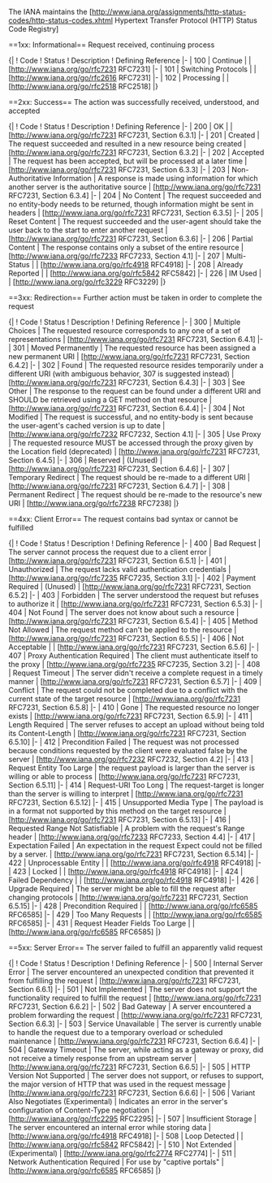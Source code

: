 
The IANA maintains the [http://www.iana.org/assignments/http-status-codes/http-status-codes.xhtml Hypertext Transfer Protocol (HTTP) Status Code Registry]



==1xx: Informational==
Request received, continuing process

{|
! Code
! Status
! Description
! Defining Reference
|-
| 100
| Continue
| 
| [http://www.iana.org/go/rfc7231 RFC7231]
|-
| 101
| Switching Protocols
| 
| [http://www.iana.org/go/rfc2616 RFC7231]
|-
| 102
| Processing
| 
| [http://www.iana.org/go/rfc2518 RFC2518]
|}

==2xx: Success==
The action was successfully received, understood, and accepted

{|
! Code
! Status
! Description
! Defining Reference
|-
| 200
| OK
| 
| [http://www.iana.org/go/rfc7231 RFC7231, Section 6.3.1]
|-
| 201
| Created
| The request succeeded and resulted in a new resource being created
| [http://www.iana.org/go/rfc7231 RFC7231, Section 6.3.2]
|-
| 202
| Accepted
| The request has been accepted, but will be processed at a later time
| [http://www.iana.org/go/rfc7231 RFC7231, Section 6.3.3]
|-
| 203
| Non-Authoritative Information
| A response is made using information for which another server is the authoritative source
| [http://www.iana.org/go/rfc7231 RFC7231, Section 6.3.4]
|-
| 204
| No Content
| The request succeeded and no entity-body needs to be returned, though information might be sent in headers
| [http://www.iana.org/go/rfc7231 RFC7231, Section 6.3.5]
|-
| 205
| Reset Content
| The request succeeded and the user-agent should take the user back to the start to enter another request
| [http://www.iana.org/go/rfc7231 RFC7231, Section 6.3.6]
|-
| 206
| Partial Content
| The response contains only a subset of the entire resource
| [http://www.iana.org/go/rfc7233 RFC7233, Section 4.1]
|-
| 207
| Multi-Status
| 
| [http://www.iana.org/go/rfc4918 RFC4918]
|-
| 208
| Already Reported
| 
| [http://www.iana.org/go/rfc5842 RFC5842]
|-
| 226
| IM Used
| 
| [http://www.iana.org/go/rfc3229 RFC3229]
|}

==3xx: Redirection==
Further action must be taken in order to complete the request

{|
! Code
! Status
! Description
! Defining Reference
|-
| 300
| Multiple Choices
| The requested resource corresponds to any one of a set of representations
| [http://www.iana.org/go/rfc7231 RFC7231, Section 6.4.1]
|-
| 301
| Moved Permanently
| The requested resource has been assigned a new permanent URI
| [http://www.iana.org/go/rfc7231 RFC7231, Section 6.4.2]
|-
| 302
| Found
| The requested resource resides temporarily under a different URI (with ambiguous behavior, 307 is suggested instead)
| [http://www.iana.org/go/rfc7231 RFC7231, Section 6.4.3]
|-
| 303
| See Other
| The response to the request can be found under a different URI and SHOULD be retrieved using a GET method on that resource
| [http://www.iana.org/go/rfc7231 RFC7231, Section 6.4.4]
|-
| 304
| Not Modified
| The request is successful, and no entity-body is sent because the user-agent's cached version is up to date
| [http://www.iana.org/go/rfc7232 RFC7232, Section 4.1]
|-
| 305
| Use Proxy
| The requested resource MUST be accessed through the proxy given by the Location field (deprecated)
| [http://www.iana.org/go/rfc7231 RFC7231, Section 6.4.5]
|-
| 306
| Reserved
| (Unused)
| [http://www.iana.org/go/rfc7231 RFC7231, Section 6.4.6]
|-
| 307
| Temporary Redirect
| The request should be re-made to a different URI
| [http://www.iana.org/go/rfc7231 RFC7231, Section 6.4.7]
|-
| 308
| Permanent Redirect
| The request should be re-made to the resource's new URI
| [http://www.iana.org/go/rfc7238 RFC7238]
|}

==4xx: Client Error==
The request contains bad syntax or cannot be fulfilled

{|
! Code
! Status
! Description
! Defining Reference
|-
| 400
| Bad Request
| The server cannot process the request due to a client error
| [http://www.iana.org/go/rfc7231 RFC7231, Section 6.5.1]
|-
| 401
| Unauthorized
| The request lacks valid authentication credentials
| [http://www.iana.org/go/rfc7235 RFC7235, Section 3.1]
|-
| 402
| Payment Required
| (Unused)
| [http://www.iana.org/go/rfc7231 RFC7231, Section 6.5.2]
|-
| 403
| Forbidden
| The server understood the request but refuses to authorize it
| [http://www.iana.org/go/rfc7231 RFC7231, Section 6.5.3]
|-
| 404
| Not Found
| The server does not know about such a resource
| [http://www.iana.org/go/rfc7231 RFC7231, Section 6.5.4]
|-
| 405
| Method Not Allowed
| The request method can't be applied to the resource
| [http://www.iana.org/go/rfc7231 RFC7231, Section 6.5.5]
|-
| 406
| Not Acceptable
| 
| [http://www.iana.org/go/rfc7231 RFC7231, Section 6.5.6]
|-
| 407
| Proxy Authentication Required
| The client must authenticate itself to the proxy
| [http://www.iana.org/go/rfc7235 RFC7235, Section 3.2]
|-
| 408
| Request Timeout
| The server didn't receive a complete request in a timely manner
| [http://www.iana.org/go/rfc7231 RFC7231, Section 6.5.7]
|-
| 409
| Conflict
| The request could not be completed due to a conflict with the current state of the target resource
| [http://www.iana.org/go/rfc7231 RFC7231, Section 6.5.8]
|-
| 410
| Gone
| The requested resource no longer exists
| [http://www.iana.org/go/rfc7231 RFC7231, Section 6.5.9]
|-
| 411
| Length Required
| The server refuses to accept an upload without being told its Content-Length
| [http://www.iana.org/go/rfc7231 RFC7231, Section 6.5.10]
|-
| 412
| Precondition Failed
| The request was not processed because conditions requested by the client were evaluated false by the server
| [http://www.iana.org/go/rfc7232 RFC7232, Section 4.2]
|-
| 413
| Request Entity Too Large
| the request payload is larger than the server is willing or able to process
| [http://www.iana.org/go/rfc7231 RFC7231, Section 6.5.11]
|-
| 414
| Request-URI Too Long
| The request-target is longer than the server is willing to interpret
| [http://www.iana.org/go/rfc7231 RFC7231, Section 6.5.12]
|-
| 415
| Unsupported Media Type
| The payload is in a format not supported by this method on the target resource
| [http://www.iana.org/go/rfc7231 RFC7231, Section 6.5.13]
|-
| 416
| Requested Range Not Satisfiable
| A problem with the request's Range header
| [http://www.iana.org/go/rfc7233 RFC7233, Section 4.4]
|-
| 417
| Expectation Failed
| An expectation in the request Expect could not be filled by a server.
| [http://www.iana.org/go/rfc7231 RFC7231, Section 6.5.14]
|-
| 422
| Unprocessable Entity
| 
| [http://www.iana.org/go/rfc4918 RFC4918]
|-
| 423
| Locked
| 
| [http://www.iana.org/go/rfc4918 RFC4918]
|-
| 424
| Failed Dependency
| 
| [http://www.iana.org/go/rfc4918 RFC4918]
|-
| 426
| Upgrade Required
| The server might be able to fill the request after changing protocols
| [http://www.iana.org/go/rfc7231 RFC7231, Section 6.5.15]
|-
| 428
| Precondition Required
| 
| [http://www.iana.org/go/rfc6585 RFC6585]
|-
| 429
| Too Many Requests
| 
| [http://www.iana.org/go/rfc6585 RFC6585]
|-
| 431
| Request Header Fields Too Large
| 
| [http://www.iana.org/go/rfc6585 RFC6585]
|}

==5xx: Server Error==
The server failed to fulfill an apparently valid request

{|
! Code
! Status
! Description
! Defining Reference
|-
| 500
| Internal Server Error
| The server encountered an unexpected condition that prevented it from fulfilling the request
| [http://www.iana.org/go/rfc7231 RFC7231, Section 6.6.1]
|-
| 501
| Not Implemented
| The server does not support the functionality required to fulfill the request
| [http://www.iana.org/go/rfc7231 RFC7231, Section 6.6.2]
|-
| 502
| Bad Gateway
| A server encountered a problem forwarding the request
| [http://www.iana.org/go/rfc7231 RFC7231, Section 6.6.3]
|-
| 503
| Service Unavailable
| The server is currently unable to handle the request due to a temporary overload or scheduled maintenance
| [http://www.iana.org/go/rfc7231 RFC7231, Section 6.6.4]
|-
| 504
| Gateway Timeout
| The server, while acting as a gateway or proxy, did not receive a timely response from an upstream server
| [http://www.iana.org/go/rfc7231 RFC7231, Section 6.6.5]
|-
| 505
| HTTP Version Not Supported
| The server does not support, or refuses to support, the major version of HTTP that was used in the request message
| [http://www.iana.org/go/rfc7231 RFC7231, Section 6.6.6]
|-
| 506
| Variant Also Negotiates (Experimental)
| Indicates an error in the server's configuration of Content-Type negotiation
| [http://www.iana.org/go/rfc2295 RFC2295]
|-
| 507
| Insufficient Storage
| The server encountered an internal error while storing data
| [http://www.iana.org/go/rfc4918 RFC4918]
|-
| 508
| Loop Detected
| 
| [http://www.iana.org/go/rfc5842 RFC5842]
|-
| 510
| Not Extended
| (Experimental)
| [http://www.iana.org/go/rfc2774 RFC2774]
|-
| 511
| Network Authentication Required
| For use by "captive portals"
| [http://www.iana.org/go/rfc6585 RFC6585]
|}